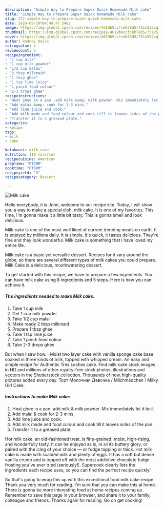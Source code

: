 ```yaml
---
description: "Simple Way to Prepare Super Quick Homemade Milk cake"
title: "Simple Way to Prepare Super Quick Homemade Milk cake"
slug: 272-simple-way-to-prepare-super-quick-homemade-milk-cake
date: 2020-09-29T04:49:47.546Z
image: https://img-global.cpcdn.com/recipes/4619b9ccfceb78d5/751x532cq70/milk-cake-recipe-main-photo.jpg
thumbnail: https://img-global.cpcdn.com/recipes/4619b9ccfceb78d5/751x532cq70/milk-cake-recipe-main-photo.jpg
cover: https://img-global.cpcdn.com/recipes/4619b9ccfceb78d5/751x532cq70/milk-cake-recipe-main-photo.jpg
author: Rodney Doyle
ratingvalue: 4
reviewcount: 5
recipeingredient:
- "1 cup milk"
- "1 cup milk powder"
- "1/2 cup malai"
- "2 tbsp milkmaid"
- "1 tbsp ghee"
- "1 tsp lime juice"
- "1 pinch food colour"
- "2-3 drops ghee"
recipeinstructions:
- "Heat ghee in a pan..add milk &amp; milk powder. Mix immediately let it boil."
- "Add malai &amp; cook for 2-3 mins."
- "Add lime juice and cook."
- "Add milk made and food colour and cook till it leaves sides of the pan."
- "Transfer it to a greased plate."
categories:
- Recipe
tags:
- milk
- cake

katakunci: milk cake 
nutrition: 119 calories
recipecuisine: American
preptime: "PT39M"
cooktime: "PT50M"
recipeyield: "3"
recipecategory: Dessert

---
```



![Milk cake](https://img-global.cpcdn.com/recipes/4619b9ccfceb78d5/751x532cq70/milk-cake-recipe-main-photo.jpg)

Hello everybody, it is John, welcome to our recipe site. Today, I will show you a way to make a special dish, milk cake. It is one of my favorites. This time, I'm gonna make it a little bit tasty. This is gonna smell and look delicious.

Milk cake is one of the most well liked of current trending meals on earth. It is enjoyed by millions daily. It is simple, it's quick, it tastes delicious. They're fine and they look wonderful. Milk cake is something that I have loved my entire life.

Milk cake is a basic yet versatile dessert. Recipes for it vary around the globe, so there are several different types of milk cakes you could prepare. Milk Cake is a delicious, mouthwatering dessert.


To get started with this recipe, we have to prepare a few ingredients. You can have milk cake using 8 ingredients and 5 steps. Here is how you can achieve it.

<!--inarticleads1-->

##### The ingredients needed to make Milk cake:

1. Take 1 cup milk
1. Get 1 cup milk powder
1. Take 1/2 cup malai
1. Make ready 2 tbsp milkmaid
1. Prepare 1 tbsp ghee
1. Take 1 tsp lime juice
1. Take 1 pinch food colour
1. Take 2-3 drops ghee


But when I saw how. · Moist two layer cake with vanilla sponge cake base soaked in three kinds of milk, topped with whipped cream. An easy and simple recipe for Authentic Tres Leches cake. Find milk cake stock images in HD and millions of other royalty-free stock photos, illustrations and vectors in the Shutterstock collection. Thousands of new, high-quality pictures added every day. Торт Молочная Девочка / Milchmädchen / Milky Girl Cake. 

<!--inarticleads2-->

##### Instructions to make Milk cake:

1. Heat ghee in a pan..add milk &amp; milk powder. Mix immediately let it boil.
1. Add malai &amp; cook for 2-3 mins.
1. Add lime juice and cook.
1. Add milk made and food colour and cook till it leaves sides of the pan.
1. Transfer it to a greased plate.


Hot milk cake, an old-fashioned treat, is fine-grained, moist, high-rising, and wonderfully tasty. It can be enjoyed as is, in all its buttery glory; or paired with the icing of your choice — or fudge topping or thick. Hot milk cake is made with scalded milk and plenty of eggs. It has a soft but dense vanilla crumb and is topped off with the most addictive chocolate fudge frosting you&#39;ve ever tried (seriously!). Supercook clearly lists the ingredients each recipe uses, so you can find the perfect recipe quickly! 

So that's going to wrap this up with this exceptional food milk cake recipe. Thank you very much for reading. I'm sure that you can make this at home. There is gonna be more interesting food at home recipes coming up. Remember to save this page in your browser, and share it to your family, colleague and friends. Thanks again for reading. Go on get cooking!
